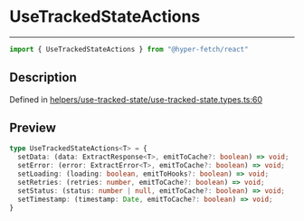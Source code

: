 

# UseTrackedStateActions

<div class="api-docs__separator" data-reactroot="">

---

</div><div class="api-docs__import" data-reactroot="">

```ts
import { UseTrackedStateActions } from "@hyper-fetch/react"
```

</div><div class="api-docs__section">

## Description

</div><div class="api-docs__description"><span class="api-docs__do-not-parse">



</span></div><p class="api-docs__definition">

Defined in [helpers/use-tracked-state/use-tracked-state.types.ts:60](https://github.com/BetterTyped/hyper-fetch/blob/4197368e/packages/react/src/helpers/use-tracked-state/use-tracked-state.types.ts#L60)

</p><div class="api-docs__section">

## Preview

</div><div class="api-docs__preview type">

```ts
type UseTrackedStateActions<T> = {
  setData: (data: ExtractResponse<T>, emitToCache?: boolean) => void; 
  setError: (error: ExtractError<T>, emitToCache?: boolean) => void; 
  setLoading: (loading: boolean, emitToHooks?: boolean) => void; 
  setRetries: (retries: number, emitToCache?: boolean) => void; 
  setStatus: (status: number | null, emitToCache?: boolean) => void; 
  setTimestamp: (timestamp: Date, emitToCache?: boolean) => void; 
}
```

</div>